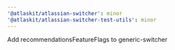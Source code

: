 ```yaml
---
'@atlaskit/atlassian-switcher': minor
'@atlaskit/atlassian-switcher-test-utils': minor
---
```


Add recommendationsFeatureFlags to generic-switcher

